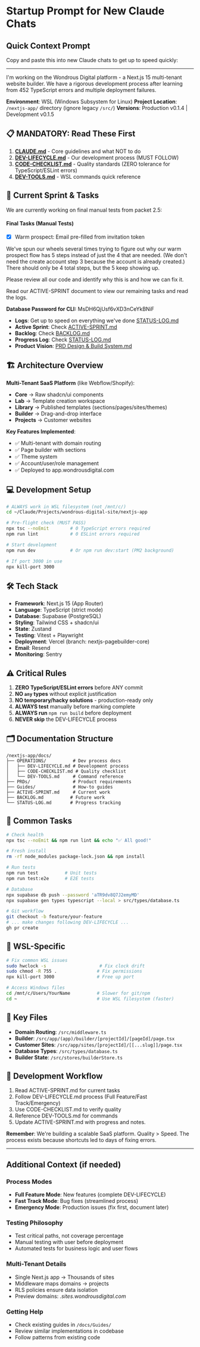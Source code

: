 # Startup Prompt for New Claude Chats

## Quick Context Prompt

Copy and paste this into new Claude chats to get up to speed quickly:

---

I'm working on the Wondrous Digital platform - a Next.js 15 multi-tenant website builder. We have a rigorous development process after learning from 452 TypeScript errors and multiple deployment failures.

**Environment**: WSL (Windows Subsystem for Linux)
**Project Location**: `/nextjs-app/` directory (ignore legacy `/src/`)
**Versions**: Production v0.1.4 | Development v0.1.5

## 📋 MANDATORY: Read These First

1. **[CLAUDE.md](/nextjs-app/CLAUDE.md)** - Core guidelines and what NOT to do
2. **[DEV-LIFECYCLE.md](/nextjs-app/docs/OPERATIONS/DEV-LIFECYCLE.md)** - Our development process (MUST FOLLOW)
3. **[CODE-CHECKLIST.md](/nextjs-app/docs/OPERATIONS/CODE-CHECKLIST.md)** - Quality standards (ZERO tolerance for TypeScript/ESLint errors)
4. **[DEV-TOOLS.md](/nextjs-app/docs/OPERATIONS/DEV-TOOLS.md)** - WSL commands quick reference

## 🎯 Current Sprint & Tasks

We are currently working on final manual tests from packet 2.5:
#### Final Tasks (Manual Tests)
- [x] Warm prospect: Email pre-filled from invitation token

We've spun our wheels several times trying to figure out why our warm prospect flow has 5 steps instead of just the 4 that are needed. (We don't need the create account step 3 because the account is already created.) There should only be 4 total steps, but the 5 keep showing up.

Please review all our code and identify why this is and how we can fix it.

Read our ACTIVE-SPRINT document to view our remaining tasks and read the logs.


**Database Password for CLI:** MsDH6QjUsf6vXD3nCeYkBNiF

- **Logs**: Get up to speed on everything we've done [STATUS-LOG.md](/nextjs-app/docs/STATUS-LOG.md)
- **Active Sprint**: Check [ACTIVE-SPRINT.md](/nextjs-app/docs/ACTIVE-SPRINT.md)
- **Backlog**: Check [BACKLOG.md](/nextjs-app/docs/BACKLOG.md) 
- **Progress Log**: Check [STATUS-LOG.md](/nextjs-app/docs/STATUS-LOG.md)
- **Product Vision**: [PRD Design & Build System.md](/nextjs-app/docs/PRDs/PRD%20Design%20%26%20Build%20System.md)

## 🏗️ Architecture Overview

**Multi-Tenant SaaS Platform** (like Webflow/Shopify):
- **Core** → Raw shadcn/ui components
- **Lab** → Template creation workspace
- **Library** → Published templates (sections/pages/sites/themes)
- **Builder** → Drag-and-drop interface
- **Projects** → Customer websites

**Key Features Implemented**:
- ✅ Multi-tenant with domain routing
- ✅ Page builder with sections
- ✅ Theme system
- ✅ Account/user/role management
- ✅ Deployed to app.wondrousdigital.com

## 💻 Development Setup

```bash
# ALWAYS work in WSL filesystem (not /mnt/c/)
cd ~/Claude/Projects/wondrous-digital-site/nextjs-app

# Pre-flight check (MUST PASS)
npx tsc --noEmit        # 0 TypeScript errors required
npm run lint            # 0 ESLint errors required

# Start development
npm run dev             # Or npm run dev:start (PM2 background)

# If port 3000 in use
npx kill-port 3000
```

## 🛠️ Tech Stack

- **Framework**: Next.js 15 (App Router)
- **Language**: TypeScript (strict mode)
- **Database**: Supabase (PostgreSQL)
- **Styling**: Tailwind CSS + shadcn/ui
- **State**: Zustand
- **Testing**: Vitest + Playwright
- **Deployment**: Vercel (branch: nextjs-pagebuilder-core)
- **Email**: Resend
- **Monitoring**: Sentry

## ⚠️ Critical Rules

1. **ZERO TypeScript/ESLint errors** before ANY commit
2. **NO `any` types** without explicit justification
3. **NO temporary/hacky solutions** - production-ready only
4. **ALWAYS test** manually before marking complete
5. **ALWAYS run** `npm run build` before deployment
6. **NEVER skip** the DEV-LIFECYCLE process

## 🗂️ Documentation Structure

```
/nextjs-app/docs/
├── OPERATIONS/          # Dev process docs
│   ├── DEV-LIFECYCLE.md # Development process
│   ├── CODE-CHECKLIST.md # Quality checklist
│   └── DEV-TOOLS.md     # Command reference
├── PRDs/                # Product requirements
├── Guides/              # How-to guides
├── ACTIVE-SPRINT.md     # Current work
├── BACKLOG.md          # Future work
└── STATUS-LOG.md       # Progress tracking
```

## 🚀 Common Tasks

```bash
# Check health
npx tsc --noEmit && npm run lint && echo "✅ All good!"

# Fresh install
rm -rf node_modules package-lock.json && npm install

# Run tests
npm run test          # Unit tests
npm run test:e2e      # E2E tests

# Database
npx supabase db push --password 'aTR9dv8Q7J2emyMD'
npx supabase gen types typescript --local > src/types/database.ts

# Git workflow
git checkout -b feature/your-feature
# ... make changes following DEV-LIFECYCLE ...
gh pr create
```

## 🐛 WSL-Specific

```bash
# Fix common WSL issues
sudo hwclock -s                    # Fix clock drift
sudo chmod -R 755 .               # Fix permissions
npx kill-port 3000                # Free up port

# Access Windows files
cd /mnt/c/Users/YourName          # Slower for git/npm
cd ~                              # Use WSL filesystem (faster)
```

## 📝 Key Files

- **Domain Routing**: `/src/middleware.ts`
- **Builder**: `/src/app/(app)/builder/[projectId]/[pageId]/page.tsx`
- **Customer Sites**: `/src/app/sites/[projectId]/[[...slug]]/page.tsx`
- **Database Types**: `/src/types/database.ts`
- **Builder State**: `/src/stores/builderStore.ts`

## 🎯 Development Workflow

1. Read ACTIVE-SPRINT.md for current tasks
2. Follow DEV-LIFECYCLE.md process (Full Feature/Fast Track/Emergency)
3. Use CODE-CHECKLIST.md to verify quality
4. Reference DEV-TOOLS.md for commands
5. Update ACTIVE-SPRINT.md with progress and notes.

**Remember**: We're building a scalable SaaS platform. Quality > Speed. The process exists because shortcuts led to days of fixing errors.

---

## Additional Context (if needed)

### Process Modes
- **Full Feature Mode**: New features (complete DEV-LIFECYCLE)
- **Fast Track Mode**: Bug fixes (streamlined process)
- **Emergency Mode**: Production issues (fix first, document later)

### Testing Philosophy
- Test critical paths, not coverage percentage
- Manual testing with user before deployment
- Automated tests for business logic and user flows

### Multi-Tenant Details
- Single Next.js app → Thousands of sites
- Middleware maps domains → projects
- RLS policies ensure data isolation
- Preview domains: *.sites.wondrousdigital.com*

### Getting Help
- Check existing guides in `/docs/Guides/`
- Review similar implementations in codebase
- Follow patterns from existing code